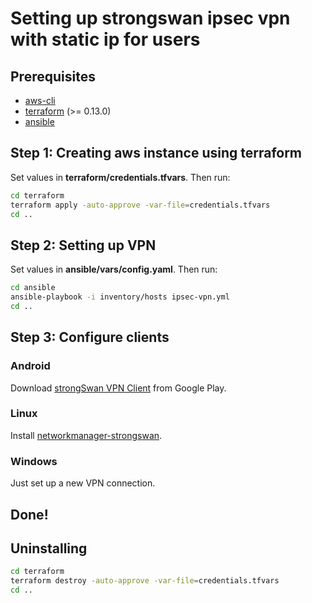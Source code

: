 # Setting up strongswan ipsec vpn with static ip for users

## Prerequisites

  - [aws-cli][1]
  - [terraform][2] (>= 0.13.0)
  - [ansible][3]

[1]: https://docs.aws.amazon.com/cli/latest/userguide/install-cliv2.html "aws-cli"
[2]: https://learn.hashicorp.com/tutorials/terraform/install-cli "terraform"
[3]: https://docs.ansible.com/ansible/latest/installation_guide/intro_installation.html "ansible"

## Step 1: Creating aws instance using terraform

Set values in **terraform/credentials.tfvars**. Then run:

```bash
cd terraform
terraform apply -auto-approve -var-file=credentials.tfvars
cd ..
```

## Step 2: Setting up VPN

Set values in **ansible/vars/config.yaml**. Then run:
```bash
cd ansible
ansible-playbook -i inventory/hosts ipsec-vpn.yml
cd ..
```

## Step 3: Configure clients

### Android

Download [strongSwan VPN Client](https://play.google.com/store/apps/details?id=org.strongswan.android) from Google Play.

### Linux

Install [networkmanager-strongswan](https://wiki.strongswan.org/projects/strongswan/wiki/NetworkManager).

### Windows

Just set up a new VPN connection.

## Done!

## Uninstalling

```bash
cd terraform
terraform destroy -auto-approve -var-file=credentials.tfvars
cd ..
```

